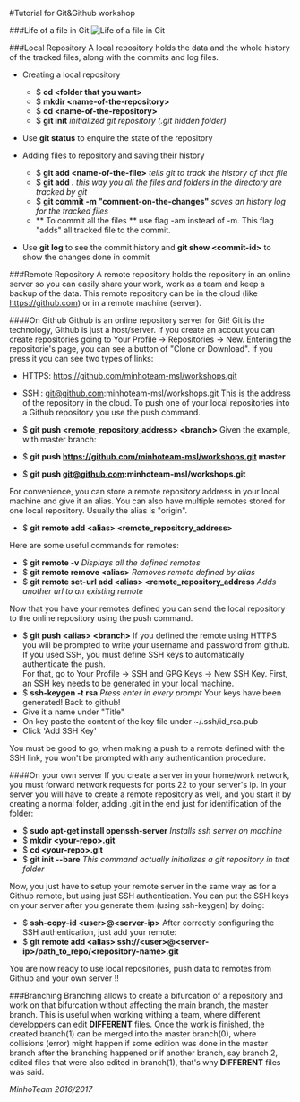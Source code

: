#Tutorial for Git&Github workshop

###Life of a file in Git
![Life of a file in Git](http://wiki.eclipse.org/images/0/03/Egit-0.9-lifecycle-file.png)

###Local Repository
A local repository holds the data and the whole history of the tracked files, along with the commits and log files.

* Creating a local repository
    * $ **cd \<folder that you want\>**
    * $ **mkdir \<name-of-the-repository\>**
    * $ **cd \<name-of-the-repository\>**
    * $ **git init** *initialized git repository (.git hidden folder)*

* Use **git status** to enquire the state of the repository

* Adding files to repository and saving their history
    * $ **git add \<name-of-the-file\>** *tells git to track the history of that file*   
    * $ **git add .** *this way you all the files and folders in the directory are tracked by git*
    * $ **git commit -m "comment-on-the-changes"** *saves an history log for the tracked files*
    * ** To commit all the files ** use flag -am instead of -m. This flag "adds" all tracked file to the commit.

* Use **git log** to see the commit history and **git show \<commit-id\>** to show the changes done in commit <commit-id>

###Remote Repository
A remote repository holds the repository in an online server so you can easily share your work, work as a team and keep a backup of the data. This remote repository can be in the cloud (like https://github.com) or in a remote machine (server).

####On Github
Github is an online repository server for Git! Git is the technology, Github is just a host/server. If you create an accout you can create repositories going to Your Profile -> Repositories -> New. Entering the repositorie's page, you can see a button of "Clone or Download". If you press it you can see two types of links:
* HTTPS: https://github.com/minhoteam-msl/workshops.git
* SSH : git@github.com:minhoteam-msl/workshops.git
This is the address of the repository in the cloud. To push one of your local repositories into a Github repository you use the push command.

* $ **git push \<remote\_repository\_address> \<branch\>**
Given the example, with master branch:
* $ **git push https://github.com/minhoteam-msl/workshops.git master**
* $ **git push git@github.com:minhoteam-msl/workshops.git**

For convenience, you can store a remote repository address in your local machine and give it an alias. You can also have multiple remotes stored for one local repository. Usually the alias is "origin".
* $ **git remote add \<alias\> \<remote\_repository\_address\>** 

Here are some useful commands for remotes:
* $ **git remote -v** *Displays all the defined remotes*
* $ **git remote remove \<alias\>** *Removes remote defined by alias*
* $ **git remote set-url add \<alias\> \<remote\_repository\_address** *Adds another url to an existing remote*

Now that you have your remotes defined you can send the local repository to the online repository using the push command.
* $ **git push \<alias\> \<branch\>**
If you defined the remote using HTTPS you will be prompted to write your username and password from github. If you used SSH, you must define SSH keys to automatically authenticate the push.   
For that, go to Your Profile -> SSH and GPG Keys -> New SSH Key. First, an SSH key needs to be generated in your local machine.
* $ **ssh-keygen -t rsa** *Press enter in every prompt*
Your keys have been generated! Back to github!   
* Give it a name under "Title"
* On key paste the content of the key file under ~/.ssh/id_rsa.pub
* Click 'Add SSH Key'

You must be good to go, when making a push to a remote defined with the SSH link, you won't be prompted with any authenticantion procedure.

####On your own server
If you create a server in your home/work network, you must forward network requests for ports 22 to your server's ip. In your server you will have to create a remote repository as well, and you start it by creating a normal folder, adding .git in the end just for identification of the folder:
* $ **sudo apt-get install openssh-server** *Installs ssh server on machine*
* $ **mkdir \<your-repo\>.git**
* $ **cd \<your-repo\>.git**
* $ **git init --bare** *This command actually initializes a git repository in that folder*

Now, you just have to setup your remote server in the same way as for a Github remote, but using just SSH authentication. You can put the SSH keys on your server after you generate them (using ssh-keygen) by doing:
* $ **ssh-copy-id \<user\>@\<server-ip\>**
After correctly configuring the SSH authentication, just add your remote:
* $ **git remote add \<alias\> ssh://\<user\>@\<server-ip\>/path_to_repo/\<repository-name\>.git**

You are now ready to use local repositories, push data to remotes from Github and your own server !!

###Branching
Branching allows to create a bifurcation of a repository and work on that bifurcation without affecting the main branch, the master branch. This is useful when working withing a team, where different developpers can edit **DIFFERENT** files. Once the work is finished, the created branch(1) can be merged into the master branch(0), where collisions (error) might happen if some edition was done in the master branch after the branching happened or if another branch, say branch 2, edited files that were also edited in branch(1), that's why **DIFFERENT** files was said.



*MinhoTeam 2016/2017*
